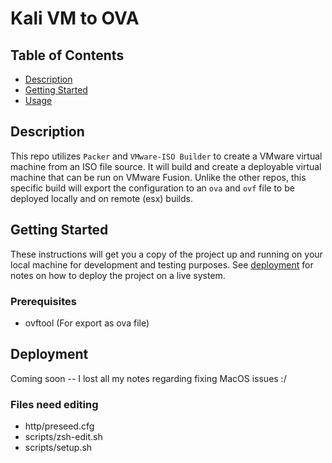 # Kali VM to OVA

## Table of Contents
+ [Description](#description)
+ [Getting Started](#getting_started)
+ [Usage](#usage)

## Description <a name = "description"></a>
This repo utilizes `Packer` and `VMware-ISO Builder` to create a VMware virtual machine from an ISO file source. It will build and create a deployable virtual machine that can be run on VMware Fusion. Unlike the other repos, this specific build will export the configuration to an `ova` and `ovf` file to be deployed locally and on remote (esx) builds. 

## Getting Started <a name = "getting_started"></a>
These instructions will get you a copy of the project up and running on your local machine for development and testing purposes. See [deployment](#deployment) for notes on how to deploy the project on a live system.

### Prerequisites
- ovftool (For export as ova file)

## Deployment <a name = "deployment"></a>
Coming soon -- I lost all my notes regarding fixing MacOS issues :/

### Files need editing
- http/preseed.cfg
- scripts/zsh-edit.sh
- scripts/setup.sh